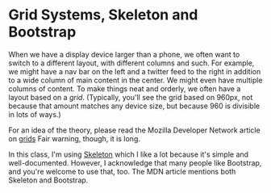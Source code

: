 # Grid Systems, Skeleton and Bootstrap

When we have a display device larger than a phone, we often want to switch
to a different layout, with different columns and such. For example, we
might have a nav bar on the left and a twitter feed to the right in
addition to a wide column of main content in the center. We might even
have multiple columns of content.  To make things neat and orderly, we
often have a layout based on a *grid*.  (Typically, you'll see the grid
based on 960px, not because that amount matches any device size, but
because 960 is divisible in lots of ways.)

For an idea of the theory, please read the Mozilla Developer Network
article on
[grids](https://developer.mozilla.org/en-US/docs/Learn/CSS/CSS_layout/Grids)
Fair warning, though, it is long. 

In this class, I'm using [Skeleton](https://getskeleton.com) which I like
a lot because it's simple and well-documented. However, I acknowledge that
many people like Bootstrap, and you're welcome to use that, too. The MDN
article mentions both Skeleton and Bootstrap.
